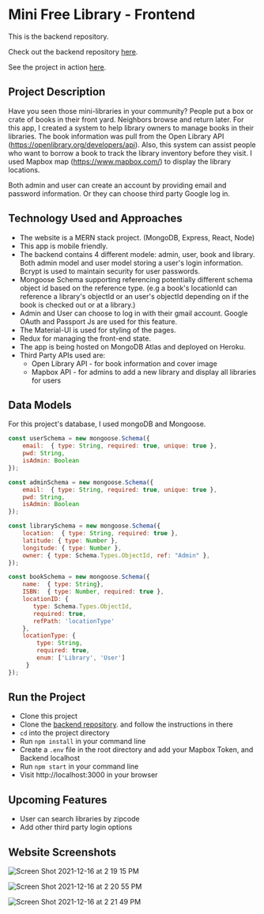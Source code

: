 # Mini Free Library - Frontend

This is the backend repository.

Check out the backend repository [here](https://github.com/serenalin121/mini-free-library-backend).

See the project in action [here](https://mini-free-library-frontend.herokuapp.com/).

## Project Description
Have you seen those mini-libraries in your community? People put a box or crate of books in their front yard. Neighbors browse and return later. For this app, I created a system to help library owners to manage books in their libraries. The book information was pull from the Open Library API (https://openlibrary.org/developers/api). Also, this system can assist people who want to borrow a book to track the library inventory before they visit. I used Mapbox map (https://www.mapbox.com/) to display the library locations. 

Both admin and user can create an account by providing email and password information. Or they can choose third party Google log in.

## Technology Used and Approaches
- The website is a MERN stack project. (MongoDB, Express, React, Node)
- This app is mobile friendly.
- The backend contains 4 different modele: admin, user, book and library. Both admin model and user model storing a user's login information. Bcrypt is used to maintain security for user passwords.
- Mongoose Schema supporting referencing potentially different schema object id based on the reference type. (e.g a book's locationId can reference a library's objectId or an user's objectId depending on if the book is checked out or at a library.)
- Admin and User can choose to log in with their gmail account. Google OAuth and Passport Js are used for this feature.
- The Material-UI is used for styling of the pages.
- Redux for managing the front-end state.
- The app is being hosted on MongoDB Atlas and deployed on Heroku.
- Third Party APIs used are: 
    - Open Library API - for book information and cover image
    - Mapbox API - for admins to add a new library and display all libraries for users

## Data Models
For this project's database, I used mongoDB and Mongoose.

```javascript
const userSchema = new mongoose.Schema({
    email:  { type: String, required: true, unique: true },
    pwd: String,
    isAdmin: Boolean
});

const adminSchema = new mongoose.Schema({
    email:  { type: String, required: true, unique: true },
    pwd: String,
    isAdmin: Boolean
});

const librarySchema = new mongoose.Schema({
    location:  { type: String, required: true },
    latitude: { type: Number },
    longitude: { type: Number },
    owner: { type: Schema.Types.ObjectId, ref: "Admin" }, 
});

const bookSchema = new mongoose.Schema({
    name:  { type: String},
    ISBN:  { type: Number, required: true },
    locationID: {
       type: Schema.Types.ObjectId,
       required: true,
       refPath: 'locationType'
    },
    locationType: {
        type: String,
        required: true,
        enum: ['Library', 'User']
     }
});

```


## Run the Project
- Clone this project
- Clone the [backend repository](https://github.com/serenalin121/mini-free-library-backend). and follow the instructions in there
- `cd` into the project directory
- Run `npm install` in your command line
- Create a `.env` file in the root directory and add your Mapbox Token, and Backend localhost
- Run `npm start` in your command line
- Visit http://localhost:3000 in your browser


## Upcoming Features
- User can search libraries by zipcode
- Add other third party login options 


## Website Screenshots
![Screen Shot 2021-12-16 at 2 19 15 PM](https://user-images.githubusercontent.com/71234575/146457933-1a504660-3826-4315-9ed7-c1a00e42092f.png)

![Screen Shot 2021-12-16 at 2 20 55 PM](https://user-images.githubusercontent.com/71234575/146457959-2ca7a04d-ccbd-402b-9c6d-b117b96edcb8.png)

![Screen Shot 2021-12-16 at 2 21 49 PM](https://user-images.githubusercontent.com/71234575/146457964-04713af1-5565-4dc6-921d-1e2f2d49f4de.png)

